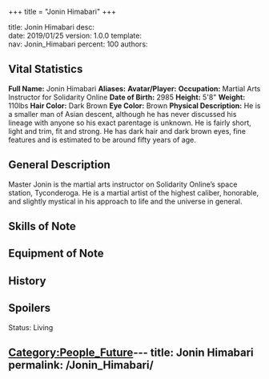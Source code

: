 +++
title = "Jonin Himabari"
+++

title:		Jonin Himabari
desc:		
date:		2019/01/25
version:	1.0.0
template:	
nav:		Jonin_Himabari
percent:	100
authors:	
## Vital Statistics

**Full Name:** Jonin Himabari
**Aliases:**
**Avatar/Player:**
**Occupation:** Martial Arts Instructor for Solidarity Online
**Date of Birth:** 2985
**Height:** 5'8"
**Weight:** 110lbs
**Hair Color:** Dark Brown
**Eye Color:** Brown
**Physical Description:** He is a smaller man of Asian descent, although
he has never discussed his lineage with anyone so his exact parentage is
unknown. He is fairly short, light and trim, fit and strong. He has dark
hair and dark brown eyes, fine features and is estimated to be around
fifty years of age.

## General Description

Master Jonin is the martial arts instructor on Solidarity Online’s space
station, Tyconderoga. He is a martial artist of the highest caliber,
honorable, and slightly mystical in his approach to life and the
universe in general.

## Skills of Note

## Equipment of Note

## History

## Spoilers

<spoiler text="Status">Status: Living</spoiler>

[Category:People_Future](Category:People_Future "wikilink")---
title: Jonin Himabari
permalink: /Jonin_Himabari/
---

